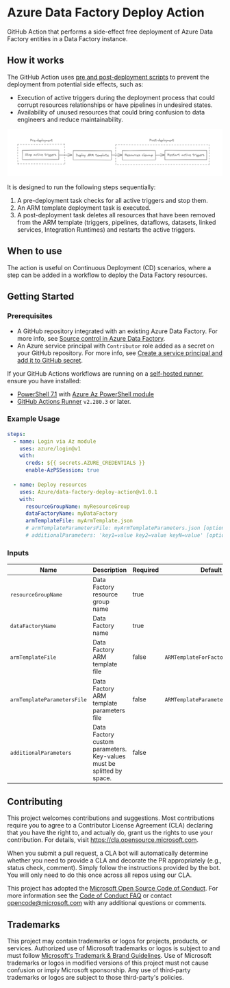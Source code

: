 # Azure Data Factory Deploy Action

GitHub Action that performs a side-effect free deployment of Azure Data Factory entities in a Data Factory instance.

## How it works

The GitHub Action uses [pre and post-deployment scripts](https://docs.microsoft.com/en-us/azure/data-factory/continuous-integration-deployment#script) to prevent the deployment from potential side effects, such as:

* Execution of active triggers during the deployment process that could corrupt resources relationships or have pipelines in undesired states.
* Availability of unused resources that could bring confusion to data engineers and reduce maintainability.

![Architecture Design](./images/architecture-design.png)

It is designed to run the following steps sequentially:

1. A pre-deployment task checks for all active triggers and stop them.
2. An ARM template deployment task is executed.
3. A post-deployment task deletes all resources that have  been removed from the ARM template (triggers, pipelines, dataflows, datasets, linked services, Integration Runtimes) and restarts the active triggers.

## When to use

The action is useful on Continuous Deployment (CD) scenarios, where a step can be added in a workflow to deploy the Data Factory resources.

## Getting Started

### Prerequisites

* A GitHub repository integrated with an existing Azure Data Factory. For more info, see [Source control in Azure Data Factory](source-control.md).
* An Azure service principal with `Contributor` role added as a secret on your GitHub repository. For more info, see [Create a service principal and add it to GitHub secret](https://docs.microsoft.com/azure/developer/github/connect-from-azure#create-a-service-principal-and-add-it-to-github-secret).

If your GitHub Actions workflows are running on a [self-hosted runner](https://docs.github.com/en/actions/hosting-your-own-runners/about-self-hosted-runners), ensure you have installed:

* [PowerShell 7.1](https://docs.microsoft.com/en-us/powershell/scripting/install/installing-powershell?view=powershell-7.1) with [Azure Az PowerShell module](https://docs.microsoft.com/en-us/powershell/azure/install-az-ps?view=azps-6.4.0) 
* [GitHub Actions Runner](https://github.com/actions/runner) `v2.280.3` or later.

### Example Usage

```yml
steps:
  - name: Login via Az module
    uses: azure/login@v1
    with:
      creds: ${{ secrets.AZURE_CREDENTIALS }}
      enable-AzPSSession: true 

  - name: Deploy resources
    uses: Azure/data-factory-deploy-action@v1.0.1
    with:
      resourceGroupName: myResourceGroup
      dataFactoryName: myDataFactory
      armTemplateFile: myArmTemplate.json
      # armTemplateParametersFile: myArmTemplateParameters.json [optional]
      # additionalParameters: 'key1=value key2=value keyN=value' [optional]
```

### Inputs

| Name | Description | Required | Default value |
| --- | --- | --- | --- |
| `resourceGroupName` | Data Factory resource group name | true | |
| `dataFactoryName` | Data Factory name | true |  |
| `armTemplateFile` | Data Factory ARM template file | false | `ARMTemplateForFactory.json`  |
| `armTemplateParametersFile` | Data Factory ARM template parameters file | false | `ARMTemplateParametersForFactory.json`  |
| `additionalParameters` | Data Factory custom parameters. Key-values must be splitted by space. | false | |

## Contributing

This project welcomes contributions and suggestions.  Most contributions require you to agree to a
Contributor License Agreement (CLA) declaring that you have the right to, and actually do, grant us
the rights to use your contribution. For details, visit https://cla.opensource.microsoft.com.

When you submit a pull request, a CLA bot will automatically determine whether you need to provide
a CLA and decorate the PR appropriately (e.g., status check, comment). Simply follow the instructions
provided by the bot. You will only need to do this once across all repos using our CLA.

This project has adopted the [Microsoft Open Source Code of Conduct](https://opensource.microsoft.com/codeofconduct/).
For more information see the [Code of Conduct FAQ](https://opensource.microsoft.com/codeofconduct/faq/) or
contact [opencode@microsoft.com](mailto:opencode@microsoft.com) with any additional questions or comments.

## Trademarks

This project may contain trademarks or logos for projects, products, or services. Authorized use of Microsoft 
trademarks or logos is subject to and must follow 
[Microsoft's Trademark & Brand Guidelines](https://www.microsoft.com/en-us/legal/intellectualproperty/trademarks/usage/general).
Use of Microsoft trademarks or logos in modified versions of this project must not cause confusion or imply Microsoft sponsorship.
Any use of third-party trademarks or logos are subject to those third-party's policies.
